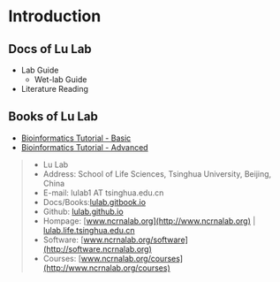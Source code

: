# Introduction

## Docs of Lu Lab

* Lab Guide
  * Wet-lab Guide
* Literature Reading

## Books of Lu Lab

* [Bioinformatics Tutorial - Basic](https://lulab2.gitbook.io)
* [Bioinformatics Tutorial - Advanced](https://lulab1.gitbook.io)

> * Lu Lab
> * Address:   School of Life Sciences, Tsinghua University, Beijing, China
> * E-mail:    lulab1 AT tsinghua.edu.cn
> * Docs/Books:[lulab.gitbook.io](http://lulab.gitbook.io)
> * Github:    [lulab.github.io](http://lulab.github.io)
> * Hompage:   [www.ncrnalab.org](http://www.ncrnalab.org) \| [lulab.life.tsinghua.edu.cn](http://lulab.life.tsinghua.edu.cn)
> * Software:  [www.ncrnalab.org/software](http://software.ncrnalab.org)
> * Courses:  [www.ncrnalab.org/courses](http://www.ncrnalab.org/courses)

